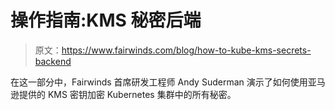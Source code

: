 # 操作指南:KMS 秘密后端

> 原文：<https://www.fairwinds.com/blog/how-to-kube-kms-secrets-backend>

 在这一部分中，Fairwinds 首席研发工程师 Andy Suderman 演示了如何使用亚马逊提供的 KMS 密钥加密 Kubernetes 集群中的所有秘密。